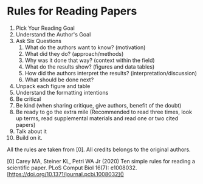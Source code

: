 Rules for Reading Papers
========================

1. Pick Your Reading Goal
2. Understand the Author's Goal
3. Ask Six Questions
    1. What do the authors want to know? (motivation)
    2. What did they do? (approach/methods)
    3. Why was it done that way? (context within the field)
    4. What do the results show? (figures and data tables)
    5. How did the authors interpret the results? (interpretation/discussion)
    6. What should be done next? 
4. Unpack each figure and table
5. Understand the formatting intentions
6. Be critical
7. Be kind (when sharing critique, give authors, benefit of the doubt)
8. Be ready to go the extra mile (Recommended to read three times, look up terms, read supplemental materials and read one or two cited papers)
9. Talk about it
10. Build on it.

All the rules are taken from [0]. All credits belongs to the original authors.

[0] Carey MA, Steiner KL, Petri WA Jr (2020) Ten simple rules for reading a scientific paper. PLoS Comput Biol 16(7): e1008032. [https://doi.org/10.1371/journal.pcbi.1008032]()
